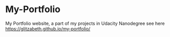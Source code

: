 # My-Portfolio
My Portfolio website, a part of my projects in Udacity Nanodegree
see here https://glitzabeth.github.io/my-portfolio/
